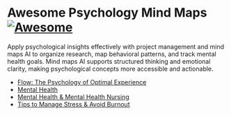 # Awesome Psychology Mind Maps [![Awesome](https://awesome.re/badge.svg)](https://github.com/sindresorhus/awesome)

Apply psychological insights effectively with project management and mind maps AI to organize research, map behavioral patterns, and track mental health goals. Mind maps AI supports structured thinking and emotional clarity, making psychological concepts more accessible and actionable.

- [Flow: The Psychology of Optimal Experience](https://mindmapai.app/mind-map/flow-the-psychology-of-optimal-experience-8f0f84a7)
- [Mental Health](https://mindmapai.app/mind-map/mental-health-1f356a67)
- [Mental Health & Mental Health Nursing](https://mindmapai.app/mind-map/mental-health-mental-health-nursing-323a524c)
- [Tips to Manage Stress & Avoid Burnout](https://mindmapai.app/mind-map/tips-to-manage-stress-avoid-burnout-a3391549)
